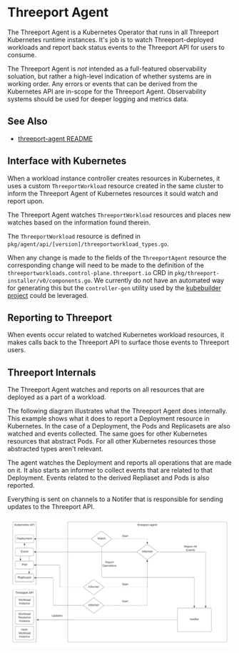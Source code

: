 # Threeport Agent

The Threeport Agent is a Kubernetes Operator that runs in all Threeport
Kubernetes runtime instances.  It's job is to watch Threeport-deployed workloads
and report back status events to the Threeport API for users to consume.

The Threeport Agent is *not* intended as a full-featured observability
soluation, but rather a high-level indication of whether systems are in working
order.  Any errors or events that can be derived from the Kubernetes API are
in-scope for the Threeport Agent.  Observability systems should be used for
deeper logging and metrics data.

## See Also

* [threeport-agent README](../../cmd/agent/README.md)

## Interface with Kubernetes

When a workload instance controller creates resources in Kubernetes, it uses a
custom `ThreeportWorkload` resource created in the same cluster to inform the
Threeport Agent of Kubernetes resources it sould watch and report upon.

The Threeport Agent watches `ThreeportWorkload` resources and places new watches
based on the information found therein.

The `ThreeportWorkload` resource is defined in
`pkg/agent/api/[version]/threeportworkload_types.go`.

When any change is made to the fields of the `ThreeportAgent` resource the
corresponding change will need to be made to the definition of the
`threeportworkloads.control-plane.threeport.io` CRD in
`pkg/threeport-installer/v0/components.go`.  We currently do not have an
automated way for generating this but the `controller-gen` utility used by the
[kubebuilder project](https://github.com/kubernetes-sigs/kubebuilder) could be
leveraged.

## Reporting to Threeport

When events occur related to watched Kubernetes workload resources, it makes
calls back to the Threeport API to surface those events to Threeport users.

## Threeport Internals

The Threeport Agent watches and reports on all resources that are deployed as a
part of a workload.

The following diagram illustrates what the Threeport Agent does internally.
This example shows what it does to report a Deployment resource in Kubernetes.
In the case of a Deployment, the Pods and Replicasets are also watched and
events collected.  The same goes for other Kubernetes resources that abstract
Pods.  For all other Kubernetes resources those abstracted types aren't
relevant.

The agent watches the Deployment and reports all operations that are made on it.
It also starts an informer to collect events that are related to that
Deployment.  Events related to the derived Repliaset and Pods is also reported.

Everything is sent on channels to a Notifer that is responsible for sending
updates to the Threeport API.

![threeport-agent internals](img/ThreeportAgentInternals.png)

